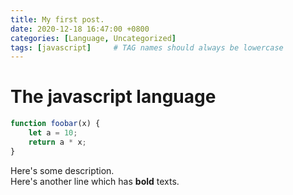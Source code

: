 ```yaml
---
title: My first post.
date: 2020-12-18 16:47:00 +0800
categories: [Language, Uncategorized]
tags: [javascript]     # TAG names should always be lowercase
---
```


# The javascript language

```js
function foobar(x) {
    let a = 10;
    return a * x;
}
```
Here's some description.  
Here's another line which has **bold** texts.  
